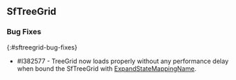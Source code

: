 ## SfTreeGrid

### Bug Fixes
{:#sftreegrid-bug-fixes}

* \#I382577 - TreeGrid now loads properly without any performance delay when bound the SfTreeGrid with [ExpandStateMappingName](https://help.syncfusion.com/cr/wpf/Syncfusion.UI.Xaml.TreeGrid.SfTreeGrid.html#Syncfusion_UI_Xaml_TreeGrid_SfTreeGrid_ExpandStateMappingName).
